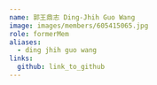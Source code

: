 ```yaml
---
name: 郭王鼎志 Ding-Jhih Guo Wang 
image: images/members/605415065.jpg 
role: formerMem
aliases:
  - ding jhih guo wang
links:
  github: link_to_github 
---
```

